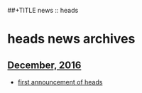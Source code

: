 ##+TITLE news :: heads

heads news archives
===================

## [December, 2016](2016/12/index.html)

* [first announcement of heads](2016/12/heads-announcement.html)
